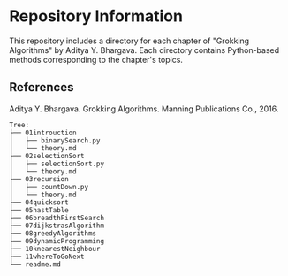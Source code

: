 # Repository Information
This repository includes a directory for each chapter of "Grokking Algorithms" by Aditya Y. Bhargava. Each directory contains Python-based methods corresponding to the chapter's topics.

## References
Aditya Y. Bhargava. Grokking Algorithms. Manning Publications Co., 2016.

```tree
Tree:
├── 01introuction
│   ├── binarySearch.py
│   └── theory.md
├── 02selectionSort
│   ├── selectionSort.py
│   └── theory.md
├── 03recursion
│   ├── countDown.py
│   └── theory.md
├── 04quicksort
├── 05hastTable
├── 06breadthFirstSearch
├── 07dijkstrasAlgorithm
├── 08greedyAlgorithms
├── 09dynamicProgramming
├── 10knearestNeighbour
├── 11whereToGoNext
└── readme.md
```



